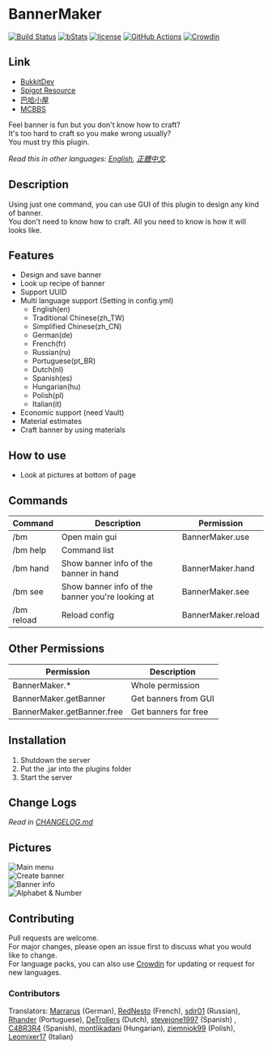 # BannerMaker
[![Build Status](https://ci.kid7.club/job/BannerMaker/badge/icon)](https://ci.kid7.club/job/BannerMaker/)
[![bStats](https://img.shields.io/badge/bStats-1.4-brightgreen.svg)](https://bstats.org/plugin/bukkit/BannerMaker)
[![license](https://img.shields.io/github/license/jyhsu2000/BannerMaker.svg)](https://github.com/jyhsu2000/BannerMaker/blob/master/LICENSE)
[![GitHub Actions](https://github.com/jyhsu2000/BannerMaker/actions/workflows/maven.yml/badge.svg)](https://github.com/jyhsu2000/BannerMaker/actions/workflows/maven.yml)
[![Crowdin](https://badges.crowdin.net/bannermaker/localized.svg)](https://crowdin.com/project/bannermaker)
## Link
* [BukkitDev](https://dev.bukkit.org/projects/bannermaker)
* [Spigot Resource](http://www.spigotmc.org/resources/bannermaker.4380/)
* [巴哈小屋](http://home.gamer.com.tw/creationDetail.php?sn=2760067)
* [MCBBS](http://www.mcbbs.net/thread-415289-1-1.html)

Feel banner is fun but you don't know how to craft?  
It's too hard to craft so you make wrong usually?  
You must try this plugin.

*Read this in other languages: [English](README.md), [正體中文](README.zh-tw.md).*

## Description
Using just one command, you can use GUI of this plugin to design any kind of banner.  
You don't need to know how to craft. All you need to know is how it will looks like.

## Features
* Design and save banner
* Look up recipe of banner
* Support UUID
* Multi language support (Setting in config.yml)  
  * English(en)
  * Traditional Chinese(zh_TW)
  * Simplified Chinese(zh_CN)
  * German(de)
  * French(fr)
  * Russian(ru)
  * Portuguese(pt_BR)
  * Dutch(nl)
  * Spanish(es)
  * Hungarian(hu)
  * Polish(pl)
  * Italian(it)
* Economic support (need Vault)
* Material estimates
* Craft banner by using materials

## How to use
* Look at pictures at bottom of page

## Commands
|**Command**|**Description**|**Permission**|
|---|---|---|
|/bm|Open main gui|BannerMaker.use|
|/bm help|Command list||
|/bm hand|Show banner info of the banner in hand|BannerMaker.hand|
|/bm see|Show banner info of the banner you're looking at|BannerMaker.see|
|/bm reload|Reload config|BannerMaker.reload|

## Other Permissions
|**Permission**|**Description**|
|---|---|
|BannerMaker.*|Whole permission|
|BannerMaker.getBanner|Get banners from GUI|
|BannerMaker.getBanner.free|Get banners for free|

## Installation
1. Shutdown the server
2. Put the .jar into the plugins folder
3. Start the server

## Change Logs

*Read in [CHANGELOG.md](CHANGELOG.md)*

## Pictures

![Main menu](http://i.imgur.com/rMTTfsE.png)  
![Create banner](http://i.imgur.com/HB6Dhm3.png)  
![Banner info](http://i.imgur.com/Xydmcbj.png)  
![Alphabet & Number](http://i.imgur.com/tGHmakp.png)

## Contributing

Pull requests are welcome.  
For major changes, please open an issue first to discuss what you would like to change.  
For language packs, you can also use [Crowdin](https://crowdin.com/project/bannermaker) for updating or request for new
languages.

### Contributors

Translators:
[Marrarus](https://github.com/Marrarus) (German),
[RedNesto](https://github.com/RedNesto) (French),
[sdir01](https://www.spigotmc.org/members/sdir01.238854/) (Russian),
[Rhander](https://www.spigotmc.org/members/rhander.103119/) (Portuguese),
[DeTrollers](https://www.spigotmc.org/members/detrollers.174265/) (Dutch),
[stevejone1997](https://www.spigotmc.org/members/stevejone1997.432373/) (Spanish)
, [C4BR3R4](https://www.spigotmc.org/members/c4br3r4.26779/) (Spanish),
[montlikadani](https://www.spigotmc.org/members/toldi.251100/) (Hungarian),
[ziemniok99](https://www.spigotmc.org/members/ziemniok99.596334/) (Polish),
[Leomixer17](https://www.spigotmc.org/members/leomixer17.140367/) (Italian)
